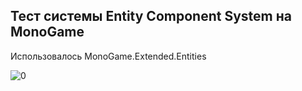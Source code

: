 ## Тест системы Entity Component System на MonoGame

Использовалось MonoGame.Extended.Entities

![0](https://github.com/VaJau2/MonogameEcsTest/assets/23743815/a37ab0f5-2f6a-4eed-a78e-69088d3620d4)
